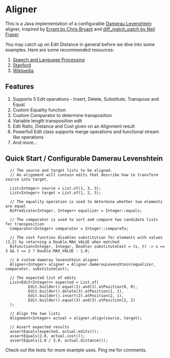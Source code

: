 # Aligner

This is a Java implementation of a configurable [Damerau Levenshtein](https://en.wikipedia.org/wiki/Damerau%E2%80%93Levenshtein_distance) aligner, inspired by [Errant by Chris Bryant](https://github.com/chrisjbryant/errant/blob/master/errant/alignment.py) and [diff_match_patch by Neil Fraser](https://github.com/google/diff-match-patch).

You may catch up on Edit Distance in general before we dive into some examples.
Here are some recommended resources:
1. [Speech and Language Processing](https://web.stanford.edu/~jurafsky/slp3/2.pdf)
2. [Stanford](https://web.stanford.edu/class/cs124/lec/med.pdf)
3. [Wikipedia](https://en.wikipedia.org/wiki/Edit_distance)

## Features

1. Supports 5 Edit operations - Insert, Delete, Substitute, Transpose and Equal.
2. Custom Equality function
3. Custom Comparator to determine transposition
4. Variable length transposition edit
5. Edit Ratio, Distance and Cost given on an Alignment result
6. Powerfull Edit class supports merge operations and functional stream like operations
7. And more...

## Quick Start / Configurable Damerau Levenshtein

```
  // The source and target lists to be aligned.
  // An alignment will contain edits that describe how to transform source into target.
  
  List<Integer> source = List.of(1, 3, 3);
  List<Integer> target = List.of(1, 2, 3);

  // The equality operation is used to determine whether two elements are equal
  BiPredicate<Integer, Integer> equalizer = Integer::equals;
  
  // The comparator is used to sort and compare two candidate lists for transposition
  Comparator<Integer> comparator = Integer::compareTo;
  
  // The cost function disables substitution for elements with values (3,2) by returning a Double.MAX_VALUE when matched
  BiFunction<Integer, Integer, Double> substituteCost = (s, t) -> s == 3 && t == 2 ? Double.MAX_VALUE : 1.0;

  // A custom damerau levenshtein aligner
  Aligner<Integer> aligner = Aligner.damerauLevenshtein(equalizer, comparator, substituteCost);

  // The expected list of edits
  List<Edit<Integer>> expected = List.of(
          Edit.builder().equal(1).and(1).atPosition(0, 0),
          Edit.builder().delete(3).atPosition(1, 1),
          Edit.builder().insert(2).atPosition(2, 1),
          Edit.builder().equal(3).and(3).atPosition(2, 2)
  );

  // Align the two lists
  Alignment<Integer> actual = aligner.align(source, target);

  // Assert expected results
  assertEquals(expected, actual.edits());
  assertEquals(2.0, actual.cost());
  assertEquals(2.0 / 3.0, actual.distance());
```

Check out the tests for more example uses. Ping me for comments.
